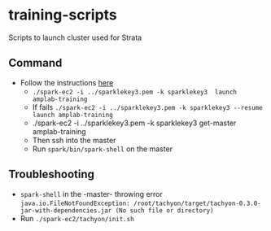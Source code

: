 training-scripts
================

Scripts to launch cluster used for Strata

## Command 
* Follow the instructions [here](http://ampcamp.berkeley.edu/big-data-mini-course/launching-a-bdas-cluster-on-ec2.html)
  * `./spark-ec2 -i ../sparklekey3.pem -k sparklekey3  launch amplab-training`
  * If fails `./spark-ec2 -i ../sparklekey3.pem -k sparklekey3 --resume  launch amplab-training`
  * ./spark-ec2 -i ../sparklekey3.pem -k sparklekey3 get-master amplab-training
  * Then ssh into the master
  * Run `spark/bin/spark-shell` on the master
  
  
## Troubleshooting

* `spark-shell` in the -master- throwing error `java.io.FileNotFoundException: /root/tachyon/target/tachyon-0.3.0-jar-with-dependencies.jar (No such file or directory)`
 * Run `./spark-ec2/tachyon/init.sh`
